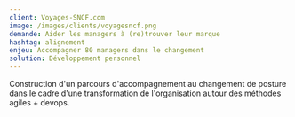 ```yaml
---
client: Voyages-SNCF.com
image: /images/clients/voyagesncf.png
demande: Aider les managers à (re)trouver leur marque
hashtag: alignement
enjeu: Accompagner 80 managers dans le changement
solution: Développement personnel 
---
```

Construction d'un parcours d'accompagnement au changement de posture dans le cadre d'une transformation de l'organisation autour des méthodes agiles + devops.